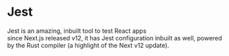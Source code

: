# Jest

Jest is an amazing, inbuilt tool to test React apps  
since Next.js released v12, it has Jest configuration inbuilt as well, powered by the Rust compiler (a highlight of the Next v12 update).
